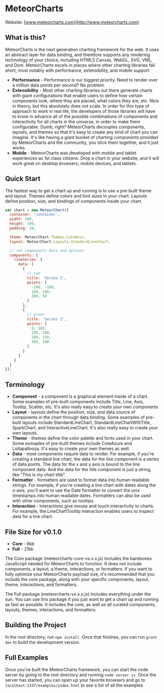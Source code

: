 MeteorCharts
============

Website: [www.meteorcharts.com](http://www.meteorcharts.com)

## What is this?

MeteorCharts is the next generation charting framework for the web.  It uses an abstract layer for data binding, and therefore supports any rendering technology of your choice, including HTML5 Canvas, WebGL, SVG, VML, and Dom.  MeteorCharts excels in places where other charting libraries fall short, most notably with performance, extensibility, and mobile support
 
  * __Performance__ - Performance is our biggest priority.  Need to render over a million data points per second?  No problem.
  * __Extensibility__ - Most other charting libraries out there generate charts with giant configurations that enable users to define how certain components look, where they are placed, what colors they are, etc.  Nice in theory, but this absolutely does not scale.  In order for this type of approach to work in real life, the developers of those libraries will have to know in advance all of the possible combinations of components and interactivity for all charts in the universe, in order to make them configurable.  Dumb, right?  MeteorCharts decouples components, layouts, and themes so that it's easy to create any kind of chart you can imagine.  It's like having a giant bucket of charting components provided by MeteorCharts and the community, you stick them together, and it just works.
  * __Mobile__ - MeteorCharts was developed with mobile and tablet experiences as 1st class citizens.  Drop a chart in your website, and it will work great on desktop browsers, mobile devices, and tablets.

## Quick Start

The fastest way to get a chart up and running is to use a pre-built theme and layout.  Themes define colors and font sizes in your chart.  Layouts define position, size, and bindings of components inside your chart.

```javascript
var chart = new MeteorChart({
  container: 'container',
  width: 500,
  height: 290,
  padding: 20,

  theme: MeteorChart.Themes.CoteAzur,
  layout: MeteorChart.Layouts.StandardLineChart,

  // set components data and options
  components: {
    lineSeries: {
      data: [
        {
          // red
          title: 'Series 1',
          points: [
            -100, -100,
            100, 100,
            200, 50
          ]
        },
        { 
          // green
          title: 'Series 2',
          points: [
            0, 100,
            100, 200,
            200, 150,
            300, 200
          ]
        }
      ]
    }
  }
});
```

## Terminology
  * __Component__ - a component is a graphical element inside of a chart.  Some examples of pre-built components include Title, Line, Axis, Tooltip, Scatter, etc.  It's also really easy to create your own components
  * __Layout__ - layouts define the position, size, and data source of components in the chart through data binding.  Some examples of pre-built layouts include StandardLineChart, StandardLineChartWithTitle, SparkChart, and InteractiveLineChart.  It's also really easy to create your own layouts.
  * __Theme__ - themes define the color palette and fonts used in your chart.  Some exmaples of pre-built themes include CoteAzure and Lollapallooza.  It's easy to create your own themes as well.
  * __Data__ - most components require data to render.  For example, if you're creating a standard line chart, the data for the line component is a series of data points.  The data for the x and y axis is bound to the line component data.  And the data for the title component is just a string, like "This is my chart title".
  * __Formatter__ - formatters are used to format data into human readable strings.  For example, if you're creating a line chart with dates along the x-axis, you'll want to use the Date formatter to convert the unix timestamps into human readable dates.  Formatters can also be used with other components, such as tooltips.
  * __Interaction__ - interactions give mouse and touch interactivity to charts.  For example, the LineChartTooltip interaction enables users to inspect data for a line chart.

## File Size for v0.1.0

  * __Core__ - 6kb
  * __Full__ - 21kb
  
The Core package (meteorcharts-core-vx.x.x.js) includes the barebones JavaScript needed for MeteorCharts to function.  It does not include components, a layout, a theme, interactions, or formatters.  If you want to fully optimize your MeteorCharts payload size, it's recommended that you include the core package, along with your specific components, layout, theme, interactions, and formatters.

The Full package (meteorcharts-vx.x.x.js) includes everything under the sun.  You can use this package if you just want to get a chart up and running as fast as possible.  It includes the core, as well as all curated components, layouts, themes, interactions, and formatters.

## Building the Project

In the root directory, run `npm install`.  Once that finishes, you can run `grunt dev` to build the development version.

## Full Examples

Once you've built the MeteorCharts framework, you can start the node server by going to the root directory and running `node server.js`.  Once the server has started, you can open up your favorite browsers and go to `localhost:1337/examples/index.html` to see a list of all the examples

